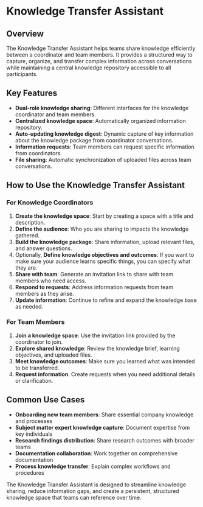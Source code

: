 # Knowledge Transfer Assistant

## Overview

The Knowledge Transfer Assistant helps teams share knowledge efficiently between a coordinator and team members. It provides a structured way to capture, organize, and transfer complex information across conversations while maintaining a central knowledge repository accessible to all participants.

## Key Features

- **Dual-role knowledge sharing**: Different interfaces for the knowledge coordinator and team members.
- **Centralized knowledge space**: Automatically organized information repository.
- **Auto-updating knowledge digest**: Dynamic capture of key information about the knowledge package from coordinator conversations.
- **Information requests**: Team members can request specific information from coordinators.
- **File sharing**: Automatic synchronization of uploaded files across team conversations.

## How to Use the Knowledge Transfer Assistant

### For Knowledge Coordinators

1. **Create the knowledge space**: Start by creating a space with a title and description.
2. **Define the audience**: Who you are sharing to impacts the knowledge gathered.
3. **Build the knowledge package**: Share information, upload relevant files, and answer questions.
4. Optionally, **Define knowledge objectives and outcomes**: If you want to make sure your audience learns specific things, you can specify what they are.
5. **Share with team**: Generate an invitation link to share with team members who need access.
6. **Respond to requests**: Address information requests from team members as they arise.
7. **Update information**: Continue to refine and expand the knowledge base as needed.

### For Team Members

1. **Join a knowledge space**: Use the invitation link provided by the coordinator to join.
2. **Explore shared knowledge**: Review the knowledge brief, learning objectives, and uploaded files.
3. **Meet knowledge outcomes**: Make sure you learned what was intended to be transferred.
4. **Request information**: Create requests when you need additional details or clarification.

## Common Use Cases

- **Onboarding new team members**: Share essential company knowledge and processes
- **Subject matter expert knowledge capture**: Document expertise from key individuals
- **Research findings distribution**: Share research outcomes with broader teams
- **Documentation collaboration**: Work together on comprehensive documentation
- **Process knowledge transfer**: Explain complex workflows and procedures

The Knowledge Transfer Assistant is designed to streamline knowledge sharing, reduce information gaps, and create a persistent, structured knowledge space that teams can reference over time.
